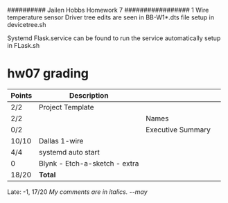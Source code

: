 ########## Jailen Hobbs Homework 7 #################
1 Wire temperature sensor
Driver tree edits are seen in BB-W1*.dts file
setup in devicetree.sh

Systemd 
Flask.service can be found to run the service automatically
setup in FLask.sh

# hw07 grading

| Points      | Description | | |
| ----------- | ----------- |-|-|
|  2/2  | Project Template | | 
|  2/2  | | Names | 
|  0/2  | | Executive Summary | 
| 10/10 | Dallas 1-wire
|  4/4  | systemd auto start |
|  0    | Blynk - Etch-a-sketch - extra
| 18/20 | **Total**


Late: -1, 17/20
*My comments are in italics. --may*
